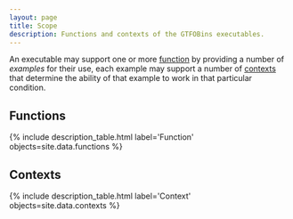 ```yaml
---
layout: page
title: Scope
description: Functions and contexts of the GTFOBins executables.
---
```


An executable may support one or more [function](#functions) by providing a number of *examples* for their use, each example may support a number of [contexts](#contexts) that determine the ability of that example to work in that particular condition.

## Functions

{% include description_table.html label='Function' objects=site.data.functions %}

## Contexts

{% include description_table.html label='Context' objects=site.data.contexts %}

